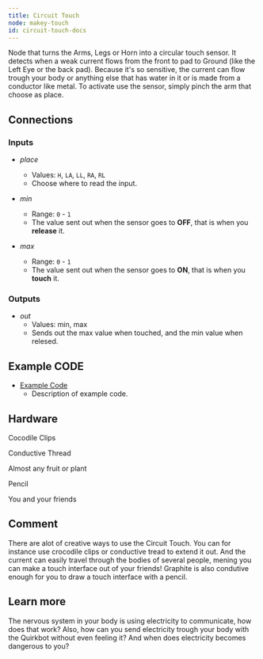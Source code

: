 ```yaml
---
title: Circuit Touch
node: makey-touch
id: circuit-touch-docs
---
```


Node that turns the Arms, Legs or Horn into a circular touch sensor. It detects when a weak current flows from the front to pad to Ground (like the Left Eye or the back pad). Because it's so sensitive, the current can flow trough your body or anything else that has water in it or is made from a conductor like metal. To activate use the sensor, simply pinch the arm that choose as place.

## Connections

<div class="node-input-list" markdown="block">

### Inputs

- *place*
	- Values: `H`, `LA`, `LL`, `RA`, `RL`
	- Choose where to read the input.

- *min*
	- Range: `0` - `1`
	- The value sent out when the sensor goes to **OFF**, that is when you **release** it.

- *max*
	- Range: `0` - `1`
	- The value sent out when the sensor goes to **ON**, that is when you **touch** it.

</div>


<div class="node-output-list" markdown="block">

### Outputs

- *out*
	- Values: <span class='node-input'>min</span>, <span class='node-input'>max</span>
	- Sends out the <span class='node-input'>max</span> value when touched, and the <span class='node-input'>min</span> value when relesed.

</div>


## Example CODE

<div class="node-example-programs" markdown="block">

- [Example Code](http://code.quirkbot.com/program/XXXXXXXXXXXXXXXX "Go to Quirkbot CODE")
	- Description of example code.

</div>

## Hardware
Cocodile Clips

Conductive Thread

Almost any fruit or plant

Pencil

You and your friends


## Comment
There are alot of creative ways to use the Circuit Touch. You can for instance use crocodile clips or conductive tread to extend it out. And the current can easily travel through the bodies of several people, mening you can make a touch interface out of your friends! Graphite is also condutive enough for you to draw a touch interface with a pencil.

## Learn more
The nervous system in your body is using electricity to communicate, how does that work? Also, how can you send electricity trough your body with the Quirkbot without even feeling it? And when does electricity becomes dangerous to you?
